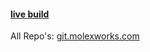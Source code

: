 #### [live build](https://molex.cloud/dev/sensor-dash/Live_Build/)
All Repo's: [git.molexworks.com](https://git.molexworks.com)
